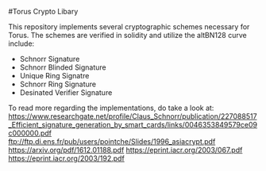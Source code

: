 #Torus Crypto Libary 

This repository implements several cryptographic schemes necessary for Torus. The schemes are verified in solidity and utilize the altBN128 curve include:

- Schnorr Signature
- Schnorr Blinded Signature
- Unique Ring Signatre
- Schnorr Ring Signature
- Desinated Verifier Signature



To read more regarding the implementations, do take a look at:
https://www.researchgate.net/profile/Claus_Schnorr/publication/227088517_Efficient_signature_generation_by_smart_cards/links/0046353849579ce09c000000.pdf
ftp://ftp.di.ens.fr/pub/users/pointche/Slides/1996_asiacrypt.pdf
https://arxiv.org/pdf/1612.01188.pdf
https://eprint.iacr.org/2003/067.pdf
https://eprint.iacr.org/2003/192.pdf
